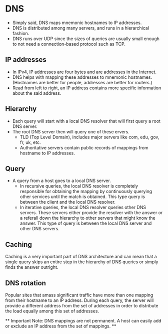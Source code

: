 
# DNS 

- Simply said, DNS maps mnemonic hostnames to IP addresses. 
- DNS is distributed among many servers, and runs in a hierarchical fashion. 
- DNS runs over UDP since the sizes of queries are usually small enough to not need a connection-based protocol such as TCP. 

## IP addresses 

- In IPv4, IP addresses are four bytes and are addresses in the Internet. 
- DNS helps with mapping these addresses to mnemonic hostnames. (Hostnames are better for people, addresses are better for routers.)
- Read from left to right, an IP address contains more specific information about the said address. 

## Hierarchy 

- Each query will start with a local DNS resolver that will first query a root DNS server. 
- The root DNS server then will query one of these ervers. 
	- TLD (Top Level Domain), includes major servers like com, edu, gov, fr, uk, etc. 
	- Authoritative servers contain public records of mappings from hostname to IP addresses. 

## Query 

- A query from a host goes to a local DNS server.
	- In recursive queries, the local DNS resolver is completely responsible for obtaining the mapping by continuously querying other services until the match is obtained. This type query is between the client and the local DNS resolver. 
	- In iterative queries, the local DNS resolver queries other DNS servers. These servers either provide the resolver with the answer or a referall down the hierarchy to other servers that might know the answer. This type of query is between the local DNS server and other DNS servers. 

## Caching 

Caching is a very important part of DNS architecture and can mean that a single query skips an entire step in the hierarchy of DNS queries or simply finds the answer outright. 

## DNS rotation 

Popular sites that amass significant traffic have more than one mapping from their hostname to an IP address. During each query, the server will provide a different address from the set of addresses in order to distribute the load equally among this set of addresses. 


** Important Note: DNS mappings are not permanent. A host can easily add or exclude an IP address from the set of mappings. ** 